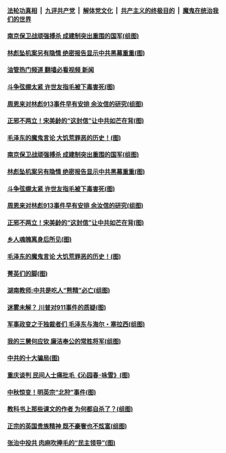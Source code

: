 ####  [法轮功真相](../../../../basic/blob/master/README.md?t=09142231) &nbsp;|&nbsp; [九评共产党](../../../../9ping.md/blob/master/README.md?t=09142231) &nbsp;|&nbsp; [解体党文化](../../../../jtdwh.md/blob/master/README.md?t=09142231)  &nbsp;|&nbsp; [共产主义的终极目的](../../../../gczydzjmd.md/blob/master/README.md?t=09142231) &nbsp;|&nbsp; [魔鬼在统治我们的世界](../../../../mgztzwmdsj.md/blob/master/README.md?t=09142231) 

#### [南京保卫战顽强搏杀 成建制突出重围的国军(组图)](../pages/p6/1016621.md?t=09142231) 

#### [林彪坠机案另有隐情 绝密报告显示中共黑幕重重(图)](../pages/p6/1016323.md?t=09142231) 

#### [油管热门频道 翻墙必看视频 新闻](http://45.76.130.85:81/youtube.html?09142231)

#### [斗争弦绷太紧 许世友指毛被下毒害死(图)](../pages/p6/1016527.md?t=09142231) 

#### [周恩来对林彪913事件早有安排 余汝信的研究(组图)](../pages/p6/1016561.md?t=09142231) 

#### [正邪不两立！宋美龄的“这封信”让中共如芒在背(图)](../pages/p6/1016049.md?t=09142231) 

#### [毛泽东的魔鬼言论 大饥荒罪恶的历史！(图)](../pages/p6/1016509.md?t=09142231) 

#### [南京保卫战顽强搏杀 成建制突出重围的国军(组图)](../pages/p6/1016621.md?t=09142231) 

#### [林彪坠机案另有隐情 绝密报告显示中共黑幕重重(图)](../pages/p6/1016323.md?t=09142231) 

#### [斗争弦绷太紧 许世友指毛被下毒害死(图)](../pages/p6/1016527.md?t=09142231) 

#### [周恩来对林彪913事件早有安排 余汝信的研究(组图)](../pages/p6/1016561.md?t=09142231) 

#### [正邪不两立！宋美龄的“这封信”让中共如芒在背(图)](../pages/p6/1016049.md?t=09142231) 

#### [乡人魂魄离身后所见(图)](../pages/p6/1016537.md?t=09142231) 

#### [毛泽东的魔鬼言论 大饥荒罪恶的历史！(图)](../pages/p6/1016509.md?t=09142231) 

#### [菁英们的脚(图)](../pages/p6/1016480.md?t=09142231) 

#### [湖南教师:中共是吃人“熊精”必亡(组图)](../pages/p6/1016457.md?t=09142231) 

#### [迷雾未解？ 川普对911事件的质疑(图)](../pages/p6/1016449.md?t=09142231) 

#### [军事政变之于独裁者们 毛泽东与海尔・塞拉西(组图)](../pages/p6/1016445.md?t=09142231) 


#### [我的三舅何应钦 廉洁奉公的常胜将军(组图)](../pages/p6/1016396.md?t=09142231) 

#### [中共的十大骗局(图)](../pages/p6/1015948.md?t=09142231) 

#### [重庆谈判 民间人士痛批毛《沁园春･咏雪》(图)](../pages/p6/1016327.md?t=09142231) 

#### [中秋惊变！明英宗“北狩”事件(图)](../pages/p6/1016355.md?t=09142231) 

#### [教科书上那些课文的作者 为何都自杀了？(组图)](../pages/p6/1015875.md?t=09142231) 

#### [正宗的英国贵族精神 既不豪奢也不炫富(组图)](../pages/p6/1016325.md?t=09142231) 

#### [张治中投共 肉麻吹捧毛的“民主领导”(图)](../pages/p6/1016247.md?t=09142231) 


<img src='http://gfw-breaker.win/goodnews/indexes/p6.md' width='0px' height='0px'/>

